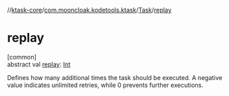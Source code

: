 //[ktask-core](../../../index.md)/[com.mooncloak.kodetools.ktask](../index.md)/[Task](index.md)/[replay](replay.md)

# replay

[common]\
abstract val [replay](replay.md): [Int](https://kotlinlang.org/api/core/kotlin-stdlib/kotlin/-int/index.html)

Defines how many additional times the task should be executed. A negative value indicates unlimited retries, while 0 prevents further executions.
